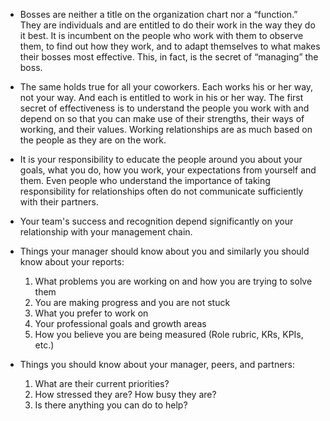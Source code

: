 * Bosses are neither a title on the organization chart nor a “function.” They are individuals and are entitled to do their work in the way they do it best. It is incumbent on the people who work with them to observe them, to find out how they work, and to adapt themselves to what makes their bosses most effective. This, in fact, is the secret of “managing” the boss. 
* The same holds true for all your coworkers. Each works his or her way, not your way. And each is entitled to work in his or her way. The first secret of effectiveness is to understand the people you work with and depend on so that you can make use of their strengths, their ways of working, and their values. Working relationships are as much based on the people as they are on the work.
* It is your responsibility to educate the people around you about your goals, what you do, how you work, your expectations from yourself and them. Even people who understand the importance of taking responsibility for relationships often do not communicate sufficiently with their partners.
* Your team's success and recognition depend significantly on your relationship with your management chain.

* Things your manager should know about you and similarly you should know about your reports:
   1. What problems you are working on and how you are trying to solve them
   2. You are making progress and you are not stuck
   3. What you prefer to work on 
   4. Your professional goals and growth areas
   5. How you believe you are being measured (Role rubric, KRs, KPIs, etc.)

* Things you should know about your manager, peers, and partners:
   1. What are their current priorities? 
   2. How stressed they are? How busy they are?
   3. Is there anything you can do to help?
